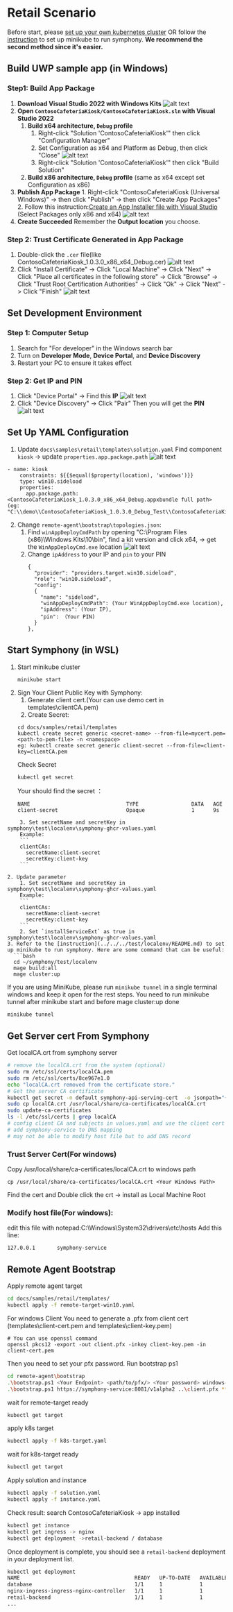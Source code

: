 # Retail Scenario

Before start, please [set up your own kubernetes cluster](https://kubernetes.io/docs/setup/) OR follow the [instruction](../../../test/localenv/README.md) to set up minikube to run symphony. **We recommend the second method since it's easier.**

## Build UWP sample app (in Windows)
### Step1: Build App Package
   1. **Download Visual Studio 2022 with Windows Kits**
   ![alt text](image.png)
   2. **Open `ContosoCafeteriaKiosk/ContosoCafeteriaKiosk.sln` with Visual Studio 2022**
      1. **Build x64 architecture, `Debug` profile**
          1. Right-click "Solution 'ContosoCafeteriaKiosk'" then click "Configuration Manager"
          2. Set Configuration as x64 and Platform as Debug, then click "Close"
              ![alt text](image-1.png)
          3. Right-click "Solution 'ContosoCafeteriaKiosk'" then click "Build Solution"
      2. **Build x86 architecture, `Debug` profile** (same as x64 except set Configuration as x86)
   3.  **Publish App Package**
      1. Right-click "ContosoCafeteriaKiosk (Universal Windows)" -> then click "Publish" -> then click "Create App Packages"
      2. Follow this instruction:[Create an App Installer file with Visual Studio](https://learn.microsoft.com/en-us/windows/msix/app-installer/create-appinstallerfile-vs) 
      (Select Packages only x86 and x64)
      ![alt text](image-2.png)
   4. **Create Succeeded**
   Remember the **Output location** you choose.

### Step 2: Trust Certificate Generated in App Package
1. Double-click the `.cer` file(like ContosoCafeteriaKiosk_1.0.3.0_x86_x64_Debug.cer)
![alt text](image-15.png)
2. Click "Install Certificate" -> Click "Local Machine" -> Click "Next" -> Click "Place all certificates in the following store" -> Click "Browse" -> Click "Trust Root Certification Authorities" -> Click "Ok" -> Click "Next" -> Click "Finish"
![alt text](image-12.png)
## Set Development Environment

### Step 1: Computer Setup

1. Search for "For developer" in the Windows search bar
2. Turn on **Developer Mode**, **Device Portal**, and **Device Discovery**
3. Restart your PC to ensure it takes effect


### Step 2: Get IP and PIN

1. Click "Device Portal" -> Find this **IP**
   ![alt text](image-5.png) 
2. Click "Device Discovery" -> Click "Pair"
   Then you will get the **PIN**
   ![alt text](image-8.png)

## Set Up YAML Configuration

1. Update `docs\samples\retail\templates\solution.yaml` 
  Find component `kiosk` -> update `properties.app.package.path` 
  ![alt text](image-14.png)
```
- name: kiosk
    constraints: ${{$equal($property(location), 'windows')}}
    type: win10.sideload
    properties:
      app.package.path:<ContosoCafeteriaKiosk_1.0.3.0_x86_x64_Debug.appxbundle full path> (eg: "C:\\demo\\ContosoCafeteriaKiosk_1.0.3.0_Debug_Test\\ContosoCafeteriaKiosk_1.0.3.0_x86_x64_Debug.)appxbundle"
```
2. Change `remote-agent\bootstrap\topologies.json`:
   1. Find `winAppDeployCmdPath` by opening "C:\\Program Files (x86)\\Windows Kits\\10\\bin", find a kit version and click x64, -> get the `WinAppDeployCmd.exe` location
      ![alt text](image-10.png)
   2. Change `ipAddress` to your IP and `pin` to your PIN
      ```
      {
        "provider": "providers.target.win10.sideload",
        "role": "win10.sideload",
        "config": 
        {
          "name": "sideload",
          "winAppDeployCmdPath": (Your WinAppDeployCmd.exe location),
          "ipAddress": (Your IP),
          "pin": （Your PIN)
        }
      },
      ```
## Start Symphony (in WSL)

1. Start minikube cluster
    ```
    minikube start
    ```
2. Sign Your Client Public Key with Symphony:
    1. Generate client cert.(Your can use demo cert in templates\clientCA.pem)
    2. Create Secret:
    ```
    cd docs/samples/retail/templates
    kubectl create secret generic <secret-name> --from-file=mycert.pem=<path-to-pem-file> -n <namespace>
    eg: kubectl create secret generic client-secret --from-file=client-key=clientCA.pem
    ```
    Check Secret
    ```
    kubectl get secret
    ```
    Your should find the secret ：
    ```
    NAME                               TYPE                 DATA   AGE
    client-secret                      Opaque               1      9s
```
    3. Set secretName and secretKey in symphony\test\localenv\symphony-ghcr-values.yaml
    Example: 
    ```
    clientCAs:
      secretName:client-secret
      secretKey:client-key
    ```

2. Update parameter
    1. Set secretName and secretKey in symphony\test\localenv\symphony-ghcr-values.yaml
    Example: 
    ```
    clientCAs:
      secretName:client-secret
      secretKey:client-key
    ```
    2. Set `installServiceExt` as true in symphony\test\localenv\symphony-ghcr-values.yaml
3. Refer to the [instruction](../../../test/localenv/README.md) to set up minikube to run symphony. Here are some command that can be useful:
  ```bash
  cd ~/symphony/test/localenv
  mage build:all
  mage cluster:up
  ```
  If you are using MiniKube, please run `minikube tunnel` in a single terminal windows and keep it open for the rest steps.
  You need to run minikube tunnel after minikube start and before mage cluster:up done
  ```bash
  minikube tunnel
  ```
## Get Server cert From Symphony
  Get localCA.crt from symphony server
  ```bash
  # remove the localCA.crt from the system (optional)
  sudo rm /etc/ssl/certs/localCA.pem
  sudo rm /etc/ssl/certs/8ce967e1.0
  echo "localCA.crt removed from the certificate store."
  # Get the server CA certificate
  kubectl get secret -n default symphony-api-serving-cert  -o jsonpath="{['data']['ca\.crt']}" | base64 --decode > localCA.crt
  sudo cp localCA.crt /usr/local/share/ca-certificates/localCA.crt
  sudo update-ca-certificates
  ls -l /etc/ssl/certs | grep localCA
  # config client CA and subjects in values.yaml and use the client cert sample in sample folder
  # add symphony-service to DNS mapping
  # may not be able to modify host file but to add DNS record
  ```

### Trust Server Cert(For windows)
  Copy /usr/local/share/ca-certificates/localCA.crt to windows path
  ```
  cp /usr/local/share/ca-certificates/localCA.crt <Your Windows Path>
  ```
  Find the cert and Double click the crt -> install as Local Machine Root
### Modify host file(For windows): 
edit this file with notepad:C:\Windows\System32\drivers\etc\hosts
Add this line:
```
127.0.0.1       symphony-service
```
## Remote Agent Bootstrap
  Apply remote agent target
  ```bash
  cd docs/samples/retail/templates/
  kubectl apply -f remote-target-win10.yaml
  ```
  For windows Client You need to generate a .pfx from client cert (templates\client-cert.pem and templates\client-key.pem)
  ```
  # You can use openssl command
  openssl pkcs12 -export -out client.pfx -inkey client-key.pem -in client-cert.pem
  ```
  Then you need to set your pfx password.
  Run bootstrap ps1
  ```bash
  cd remote-agent\bootstrap
  .\bootstrap.ps1 <Your Endpoint> <path/to/pfx/> <Your password> windows-target default topologies.json ..\config.json
  .\bootstrap.ps1 https://symphony-service:8081/v1alpha2 ..\client.pfx *** windows-target default topologies.json ..\config.json
  ```
  wait for remote-target ready
  ```bash
  kubectl get target
  ```
  apply k8s target
  ```bash
  kubectl apply -f k8s-target.yaml
  ```
  wait for k8s-target ready
  ```bash
  kubectl get target
  ```
  Apply solution and instance
  ```bash
  kubectl apply -f solution.yaml
  kubectl apply -f instance.yaml
  ```
  Check result:
  search ContosoCafeteriaKiosk -> app installed
  ```bash
  kubectl get instance
  kubectl get ingress -> nginx
  kubectl get deployment ->retail-backend / database
  ```
   Once deployment is complete, you should see a `retail-backend` deployment in your deployment list. 

  ```bash
  kubectl get deployment
  NAME                                     READY   UP-TO-DATE   AVAILABLE   AGE
  database                                 1/1     1            1           67s
  nginx-ingress-ingress-nginx-controller   1/1     1            1           102s
  retail-backend                           1/1     1            1           47s
  ...
  ```

